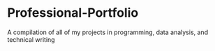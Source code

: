 # Professional-Portfolio
A compilation of all of my projects in programming, data analysis, and technical writing
